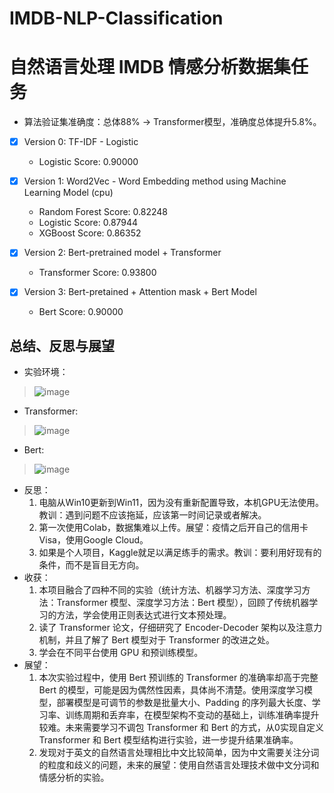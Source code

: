 # IMDB-NLP-Classification
# 自然语言处理 IMDB 情感分析数据集任务
- 算法验证集准确度：总体88% -> Transformer模型，准确度总体提升5.8%。
- [x] Version 0: TF-IDF - Logistic
     * Logistic Score: 0.90000 

- [x] Version 1: Word2Vec - Word Embedding method using Machine Learning Model (cpu)
     * Random Forest Score: 0.82248
     * Logistic Score: 0.87944
     * XGBoost Score: 0.86352

- [x] Version 2: Bert-pretrained model + Transformer
     * Transformer Score: 0.93800

- [x] Version 3: Bert-pretained + Attention mask + Bert Model
     * Bert Score: 0.90000

## 总结、反思与展望

- 实验环境：
>![image](https://user-images.githubusercontent.com/84648756/167340706-dd5b4757-7f60-47a0-8f94-682e0e916d4e.png)

- Transformer:
>![image](https://user-images.githubusercontent.com/84648756/167340831-9dceb11b-b9d1-4a30-988c-0f692f683b50.png)

- Bert:
>![image](https://user-images.githubusercontent.com/84648756/167340901-f2608fb3-6c3e-4905-adc6-84538dc73e83.png)

- 反思：
    1. 电脑从Win10更新到Win11，因为没有重新配置导致，本机GPU无法使用。教训：遇到问题不应该拖延，应该第一时间记录或者解决。
    2. 第一次使用Colab，数据集难以上传。展望：疫情之后开自己的信用卡Visa，使用Google Cloud。
    3. 如果是个人项目，Kaggle就足以满足练手的需求。教训：要利用好现有的条件，而不是盲目无方向。
- 收获：
    1. 本项目融合了四种不同的实验（统计方法、机器学习方法、深度学习方法：Transformer 模型、深度学习方法：Bert 模型），回顾了传统机器学习的方法，学会使用正则表达式进行文本预处理。
    2. 读了 Transformer 论文，仔细研究了 Encoder-Decoder 架构以及注意力机制，并且了解了 Bert 模型对于 Transformer 的改进之处。
    3. 学会在不同平台使用 GPU 和预训练模型。
- 展望：
    1. 本次实验过程中，使用 Bert 预训练的 Transformer 的准确率却高于完整 Bert 的模型，可能是因为偶然性因素，具体尚不清楚。使用深度学习模型，部署模型是可调节的参数是批量大小、Padding 的序列最大长度、学习率、训练周期和丢弃率，在模型架构不变动的基础上，训练准确率提升较难。未来需要学习不调包 Transformer 和 Bert 的方式，从0实现自定义 Transformer 和 Bert 模型结构进行实验，进一步提升结果准确率。
    2. 发现对于英文的自然语言处理相比中文比较简单，因为中文需要关注分词的粒度和歧义的问题，未来的展望：使用自然语言处理技术做中文分词和情感分析的实验。
